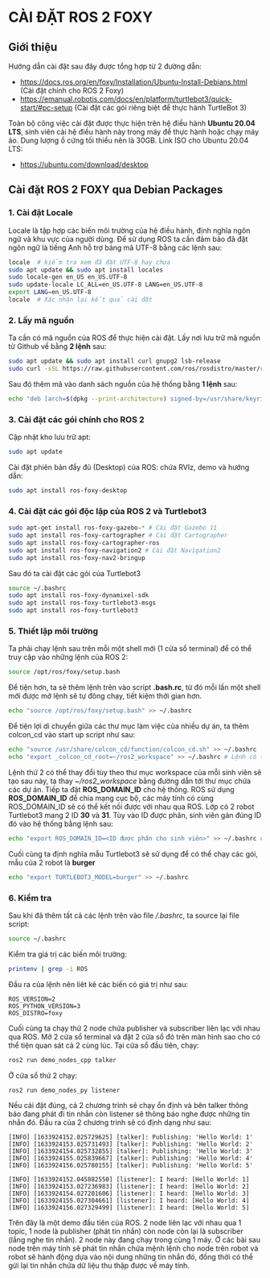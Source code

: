 # CÀI ĐẶT ROS 2 FOXY
## Giới thiệu
Hướng dẫn cài đặt sau đây được tổng hợp từ 2 đường dẫn:
- https://docs.ros.org/en/foxy/Installation/Ubuntu-Install-Debians.html (Cài đặt chính cho ROS 2 Foxy)
- https://emanual.robotis.com/docs/en/platform/turtlebot3/quick-start/#pc-setup (Cài đặt các gói riêng biệt để thực hành TurtleBot 3)

Toàn bộ công việc cài đặt được thực hiện trên hệ điều hành **Ubuntu 20.04 LTS**, sinh viên cài hệ điều hành này trong máy để thực hành hoặc chạy máy ảo. Dung lượng ổ cứng tối thiểu nên là 30GB.
Link ISO cho Ubuntu 20.04 LTS:
- https://ubuntu.com/download/desktop

## Cài đặt ROS 2 FOXY qua Debian Packages
### 1. Cài đặt Locale
Locale là tập hợp các biến môi trường của hệ điều hành, định nghĩa ngôn ngữ và khu vực của người dùng. Để sử dụng ROS ta cần đảm bảo đã đặt ngôn ngữ là tiếng Anh hỗ trợ bảng mã UTF-8 bằng các lệnh sau:
```sh
locale  # kiểm tra xem đã đặt UTF-8 hay chưa
sudo apt update && sudo apt install locales
sudo locale-gen en_US en_US.UTF-8
sudo update-locale LC_ALL=en_US.UTF-8 LANG=en_US.UTF-8
export LANG=en_US.UTF-8
locale  # Xác nhận lại kết quả cài đặt 
```

### 2. Lấy mã nguồn
Ta cần có mã nguồn của ROS để thực hiện cài đặt. Lấy nơi lưu trữ mã nguồn từ Github về bằng **2 lệnh**  sau:
```sh
sudo apt update && sudo apt install curl gnupg2 lsb-release
sudo curl -sSL https://raw.githubusercontent.com/ros/rosdistro/master/ros.key  -o /usr/share/keyrings/ros-archive-keyring.gpg
```
Sau đó thêm mã vào danh sách nguồn của hệ thống bằng **1 lệnh** sau:
```sh
echo "deb [arch=$(dpkg --print-architecture) signed-by=/usr/share/keyrings/ros-archive-keyring.gpg] http://packages.ros.org/ros2/ubuntu $(lsb_release -cs) main" | sudo tee /etc/apt/sources.list.d/ros2.list > /dev/null
```

### 3. Cài đặt các gói chính cho ROS 2
Cập nhật kho lưu trữ apt:
```sh
sudo apt update
```
Cài đặt phiên bản đầy đủ (Desktop) của ROS: chứa RVIz, demo và hướng dẫn:
```sh
sudo apt install ros-foxy-desktop
```

### 4. Cài đặt các gói độc lập của ROS 2 và Turtlebot3
```sh
sudo apt-get install ros-foxy-gazebo-* # Cài đặt Gazebo 11
sudo apt install ros-foxy-cartographer # Cài đặt Cartographer
sudo apt install ros-foxy-cartographer-ros
sudo apt install ros-foxy-navigation2 # Cài đặt Navigation2
sudo apt install ros-foxy-nav2-bringup
```
Sau đó ta cài đặt các gói của Turtlebot3 
```sh
source ~/.bashrc
sudo apt install ros-foxy-dynamixel-sdk
sudo apt install ros-foxy-turtlebot3-msgs
sudo apt install ros-foxy-turtlebot3
```

### 5. Thiết lập môi trường
Ta phải chạy lệnh sau trên mỗi một shell mới (1 cửa sổ terminal) để có thể truy cập vào những lệnh của ROS 2:
```sh
source /opt/ros/foxy/setup.bash
```
Để tiện hơn, ta sẽ thêm lệnh trên vào script **.bash.rc**, từ đó mỗi lần một shell mới được mở lệnh sẽ tự đông chạy, tiết kiệm thời gian hơn.
```sh
echo "source /opt/ros/foxy/setup.bash" >> ~/.bashrc
```
Để tiện lợi di chuyển giữa các thư mục làm việc của nhiều dự án, ta thêm colcon_cd vào start up script như sau:
```sh
echo "source /usr/share/colcon_cd/function/colcon_cd.sh" >> ~/.bashrc
echo "export _colcon_cd_root=~/ros2_workspace" >> ~/.bashrc # Lệnh có thể thay đổi
```
Lệnh thứ 2 có thể thay đổi tùy theo thư mục workspace của mỗi sinh viên sẽ tạo sau này, ta thay *~/ros2_workspace* bằng đường dẫn tới thư mục chứa các dự án.
Tiếp ta đặt **ROS_DOMAIN_ID** cho hệ thống. ROS sử dụng **ROS_DOMAIN_ID** để chia mạng cục bộ, các máy tính có cùng ROS_DOMAIN_ID sẽ có thể kết nối được với nhau qua ROS. Lớp có 2 robot Turtlebot3 mang 2 ID **30** và **31**. Tùy vào ID được phân, sinh viên gán đúng ID đó vào hệ thống bằng lệnh sau:
```sh
echo "export ROS_DOMAIN_ID=<ID được phân cho sinh viên>" >> ~/.bashrc # 30 hoặc 31 
```
Cuối cùng ta định nghĩa mẫu Turtlebot3 sẽ sử dụng để có thể chạy các gói, mẫu của 2 robot là **burger**
```sh
echo "export TURTLEBOT3_MODEL=burger" >> ~/.bashrc
```
### 6. Kiểm tra
Sau khi đã thêm tất cả các lệnh trên vào file */.bashrc*, ta source lại file script:
```sh
source ~/.bashrc
```
Kiểm tra giá trị các biến môi trường:
```sh
printenv | grep -i ROS
```
Đầu ra của lệnh nên liêt kê các biến có giá trị như sau:
```
ROS_VERSION=2
ROS_PYTHON_VERSION=3
ROS_DISTRO=foxy
```
Cuối cùng ta chạy thử 2 node chứa publisher và subscriber liên lạc với nhau qua ROS. Mở 2 cửa sổ terminal và đặt 2 cửa sổ đó trên màn hình sao cho có thể tiện quan sát cả 2 cùng lúc. Tại cửa sổ đầu tiên, chạy:
```sh
ros2 run demo_nodes_cpp talker
```
Ở cửa sổ thứ 2 chạy: 
```sh
ros2 run demo_nodes_py listener
```
Nếu cải đặt đúng, cả 2 chương trình sẽ chạy ổn định và bên talker thông báo đang phát đi tin nhắn còn listener sẽ thông báo nghe được những tin nhắn đó. Đầu ra của 2 chương trình sẽ có định dạng như sau: 
```
[INFO] [1633924152.025729625] [talker]: Publishing: 'Hello World: 1'
[INFO] [1633924153.025731493] [talker]: Publishing: 'Hello World: 2'
[INFO] [1633924154.025732855] [talker]: Publishing: 'Hello World: 3'
[INFO] [1633924155.025839667] [talker]: Publishing: 'Hello World: 4'
[INFO] [1633924156.025780155] [talker]: Publishing: 'Hello World: 5'
```
```
[INFO] [1633924152.045882550] [listener]: I heard: [Hello World: 1]
[INFO] [1633924153.027236983] [listener]: I heard: [Hello World: 2]
[INFO] [1633924154.027201606] [listener]: I heard: [Hello World: 3]
[INFO] [1633924155.027304661] [listener]: I heard: [Hello World: 4]
[INFO] [1633924156.027329499] [listener]: I heard: [Hello World: 5]
```
Trên đây là một demo đầu tiên của ROS. 2 node liên lạc với nhau qua 1 topic, 1 node là publisher (phát tin nhắn) còn node còn lại là subscriber (lắng nghe tin nhắn). 2 node này đang chạy trong cùng 1 máy. Ở các bài sau node trên máy tính sẽ phát tin nhắn chứa mệnh lệnh cho node trên robot và robot sẽ hành động dựa vào nội dung những tin nhắn đó, đồng thời có thể gửi lại tin nhắn chứa dữ liệu thu thập được về máy tính.